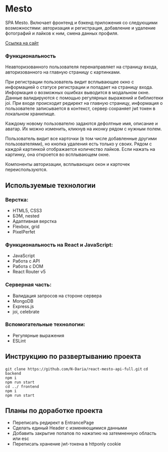 # Mesto

SPA Mesto. Включает фронтенд и бэкенд приложения со следующими возможностями: авторизация и регистрация, добавление и удаление фотографий и лайков к ним, смена данных профиля.

[Ссылка на сайт](http://mesto.daria-n.nomoredomains.icu)

### Функциональность

Неавторизованного пользователя перенаправляет на страницу входа, авторизованного на главную страницу с картинками.

При регистрации пользователь видит всплывающее окно с информацией о статусе регистрации и попадает на страницу входа. Информация о возможных ошибках выводится в модальном окне. Данные валидируются с помощью регулярных выражений и библиотеки joi. При входе происходит редирект на главную страницу, информация о пользователе записывается в контекст, сервер сохраняет jwt токен в локальном хранилище. 

Каждому новому пользователю задаются дефолтные имя, описание и аватар. Их можно изменить, кликнув на иконку рядом с нужным полем. 

Пользователь видит все карточки (в том числе добавленные другими пользователями), но кнопка удаления есть только у своих. Рядом с каждой картинкой отображается количество лайков. Если нажать на картинку, она откроется во всплывающем окне. 

Компоненты авторизации, всплывающих окон и карточек переиспользуются.

## Используемые технологии

### Верстка:

 * HTML5, CSS3
 * БЭМ, nested
 * Адаптивная верстка
 * Flexbox, grid
 * PixelPerfet

### Функциональность на React и JavaScript:

 * JavaScript
 * Работа с API
 * Работа с DOM
 * React Router v5
 
 ### Серверная часть:

 * Валидация запросов на стороне сервера
 * MongoDB
 * Express.js
 * joi, celebrate

 ### Вспомогательные технологии:

 * Регулярные выражения
 * ESLint

## Инструкцию по развертыванию проекта

`git clone https://github.com/N-Daria/react-mesto-api-full.git`
`cd backend`  
`npm i`  
`npm run start`  
`cd ../ frontend`  
`npm i`  
`npm run start` 

## Планы по доработке проекта  

  - Переписать редирект в EntrancePage
  - Сделать единый Header с изменяющимися данными
  - Добавить закрытие попапов по нажатию на затемненную область или esc 
  - Переписать хранение jwt-токена в httponly cookie